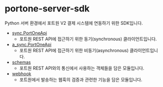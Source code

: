 # portone-server-sdk

Python 서버 환경에서 포트원 V2 결제 시스템에 연동하기 위한 SDK입니다.

- [sync.PortOneApi](PortOneApi.md)
    - 포트원 REST API에 접근하기 위한 동기(synchronous) 클라이언트입니다.
- [a_sync.PortOneApi](PortOneApi.md)
    - 포트원 REST API에 접근하기 위한 비동기(asynchronous) 클라이언트입니다.
- [schemas](Schemas.md)
    - 포트원 REST API와의 통신에서 사용하는 객체들을 담은 모듈입니다.
- [webhook](Webhook.md)
    - 포트원에서 발송하는 웹훅의 검증과 관련한 기능을 담은 모듈입니다.
